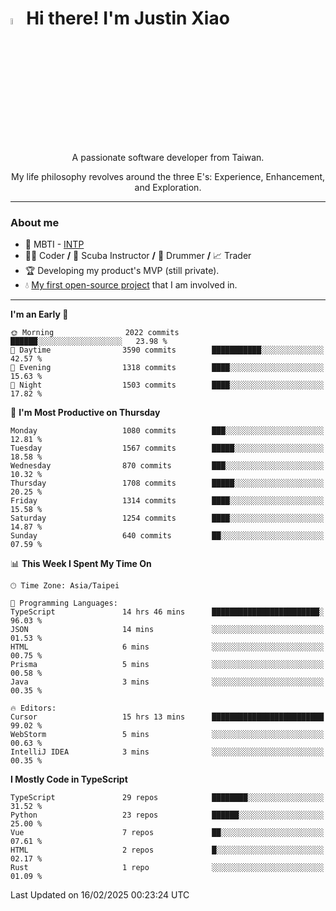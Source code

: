 # <img src="https://media.giphy.com/media/hvRJCLFzcasrR4ia7z/giphy.gif" width="5%">Hi there! I'm Justin Xiao
<p align="center">A passionate software developer from Taiwan.  </p>
<p align="center">My life philosophy revolves around the three E's: Experience, Enhancement, and Exploration.</p>

---
### About me
- 👀 MBTI - [INTP](https://www.16personalities.com/intp-personality)
- 👨‍💻 Coder **/** 🤿 Scuba Instructor **/** 🥁 Drummer **/** 📈 Trader
- 🏆 Developing my product's MVP (still private).
- 💧 [My first open-source project](https://github.com/Game-as-a-Service/Game-Lobby-Web) that I am involved in.

---
<!--START_SECTION:waka-->
**I'm an Early 🐤** 

```text
🌞 Morning                2022 commits        ██████░░░░░░░░░░░░░░░░░░░   23.98 % 
🌆 Daytime                3590 commits        ███████████░░░░░░░░░░░░░░   42.57 % 
🌃 Evening                1318 commits        ████░░░░░░░░░░░░░░░░░░░░░   15.63 % 
🌙 Night                  1503 commits        ████░░░░░░░░░░░░░░░░░░░░░   17.82 % 
```
📅 **I'm Most Productive on Thursday** 

```text
Monday                   1080 commits        ███░░░░░░░░░░░░░░░░░░░░░░   12.81 % 
Tuesday                  1567 commits        █████░░░░░░░░░░░░░░░░░░░░   18.58 % 
Wednesday                870 commits         ███░░░░░░░░░░░░░░░░░░░░░░   10.32 % 
Thursday                 1708 commits        █████░░░░░░░░░░░░░░░░░░░░   20.25 % 
Friday                   1314 commits        ████░░░░░░░░░░░░░░░░░░░░░   15.58 % 
Saturday                 1254 commits        ████░░░░░░░░░░░░░░░░░░░░░   14.87 % 
Sunday                   640 commits         ██░░░░░░░░░░░░░░░░░░░░░░░   07.59 % 
```


📊 **This Week I Spent My Time On** 

```text
🕑︎ Time Zone: Asia/Taipei

💬 Programming Languages: 
TypeScript               14 hrs 46 mins      ████████████████████████░   96.03 % 
JSON                     14 mins             ░░░░░░░░░░░░░░░░░░░░░░░░░   01.53 % 
HTML                     6 mins              ░░░░░░░░░░░░░░░░░░░░░░░░░   00.75 % 
Prisma                   5 mins              ░░░░░░░░░░░░░░░░░░░░░░░░░   00.58 % 
Java                     3 mins              ░░░░░░░░░░░░░░░░░░░░░░░░░   00.35 % 

🔥 Editors: 
Cursor                   15 hrs 13 mins      █████████████████████████   99.02 % 
WebStorm                 5 mins              ░░░░░░░░░░░░░░░░░░░░░░░░░   00.63 % 
IntelliJ IDEA            3 mins              ░░░░░░░░░░░░░░░░░░░░░░░░░   00.35 % 
```

**I Mostly Code in TypeScript** 

```text
TypeScript               29 repos            ████████░░░░░░░░░░░░░░░░░   31.52 % 
Python                   23 repos            ██████░░░░░░░░░░░░░░░░░░░   25.00 % 
Vue                      7 repos             ██░░░░░░░░░░░░░░░░░░░░░░░   07.61 % 
HTML                     2 repos             █░░░░░░░░░░░░░░░░░░░░░░░░   02.17 % 
Rust                     1 repo              ░░░░░░░░░░░░░░░░░░░░░░░░░   01.09 % 
```




 Last Updated on 16/02/2025 00:23:24 UTC
<!--END_SECTION:waka-->
